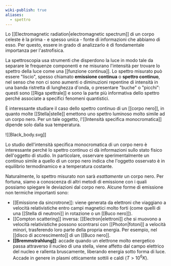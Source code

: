 ```yaml
---
wiki-publish: true
aliases:
  - spettro
---
```

Lo [[Electromagnetic radiation|electromagnetic spectrum]] di un corpo celeste è la prima - e spesso unica - fonte di informazioni che abbiamo di esso. Per questo, essere in grado di analizzarlo è di fondamentale importanza per l'astrofisica.

La spettroscopia usa strumenti che disperdono la luce in modo tale da separare le frequenze componenti e ne misurano l'intensità per trovare lo spettro della luce come una [[funzione continua]]. Lo spettro misurato può essere "liscio", spesso chiamato **emissione continua** o **spettro continuo**, nel senso che non ci sono aumenti o diminuzioni repentine di intensità in una banda ristretta di lunghezza d'onda, o presentare "buche" o "picchi": questi sono [[Riga spettrale]] e sono la parte più informativa dello spettro perché associate a specifici fenomeni quantistici.

È interessante studiare il caso dello spettro continuo di un [[corpo nero]], in quanto molte [[Stella|stelle]] emettono uno spettro luminoso molto simile ad un corpo nero. Per un tale oggetto, l'[[Intensità specifica monocromatica]] dipende solo dalla sua temperatura.


![[Black_body.svg]]

Lo studio dell'intensità specifica monocromatica di un corpo nero è interessante perché lo spettro continuo ci dà informazioni sullo stato fisico dell'oggetto di studio. In particolare, osservare sperimentalmente un continuo simile a quello di un corpo nero indica che l'oggetto osservato è in equilibrio termodinamico e a temperatura costante.

Naturalmente, lo spettro misurato non sarà *esattamente* un corpo nero. Per fortuna, siamo a conoscenza di altri metodi di emissione con i quali possiamo spiegare le deviazioni dal corpo nero. Alcune forme di emissione non termiche importanti sono:
- [[Emissione da sincrotrone]]: viene generata da elettroni che viaggiano a velocità relativistiche entro campi magnetici molto forti (come quelli di una [[Stella di neutroni]] in rotazione o un [[Buco nero]]).
- [[Compton scattering]] inversa: [[Electron|elettroni]] che si muovono a velocità relativistiche possono scontrarsi con [[Photon|fotoni]] a velocità minori, trasferendo loro parte della propria energia. Per esempio, nel [[disco di accrescimento]] di un [[Buco nero]].
- **[[Bremmstrahlung]]**: accade quando un elettrone molto energetico passa attraverso il nucleo di una stella, viene affetto dal campo elettrico del nucleo e rallenta bruscamente, liberando energia sotto forma di luce. Accade in genere in plasmi otticamente sottili e caldi ($T>10^{6}K$).